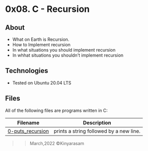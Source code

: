 # 0x08. C - Recursion

## About
- What on Earth is Recursion.
- How to Implement recursion
- In what situations you should implement recursion
- In whhat situations you shouldn't implement recursion

## Technologies
* Tested on Ubuntu 20.04 LTS

## Files
All of the following files are programs written in C:

| Filename | Description |
| -------- | ----------- |
|[0-puts\_recursion](./0-puts_recursion.c)|prints a string followed by a new line.|
>> March,2022 &copy;Kinyarasam
